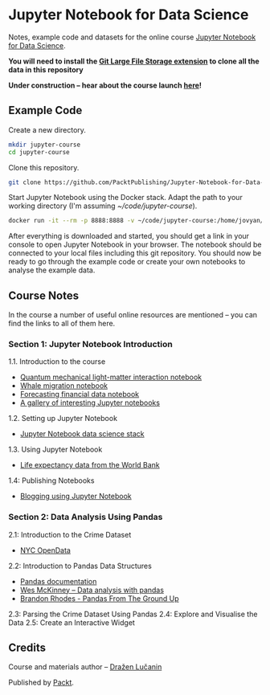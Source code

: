 # Jupyter Notebook for Data Science

Notes, example code and datasets for the online course
[Jupyter Notebook for Data Science](TODO).

**You will need to install the [Git Large File Storage extension](https://git-lfs.github.com/) to clone all the data in this repository**

**Under construction – hear about the course launch [here](http://eepurl.com/dofsD1)!**

## Example Code

Create a new directory.

```bash
mkdir jupyter-course
cd jupyter-course
```

Clone this repository.

```bash
git clone https://github.com/PacktPublishing/Jupyter-Notebook-for-Data-Science.git
```

Start Jupyter Notebook using the Docker stack. Adapt the path to your working directory (I'm assuming *~/code/jupyter-course*).

```bash
docker run -it --rm -p 8888:8888 -v ~/code/jupyter-course:/home/jovyan/work jupyter/datascience-notebook
```

After everything is downloaded and started, you should get a link in your console to open Jupyter Notebook in your browser. The notebook should be connected to your local files including this git repository. You should now be ready to go through the example code or create your own notebooks to analyse the example data.

## Course Notes

In the course a number of useful online resources are mentioned – you can
find the links to all of them here.

### Section 1: Jupyter Notebook Introduction

1.1. Introduction to the course

* [Quantum mechanical light-matter interaction notebook](https://github.com/jrjohansson/qutip-lectures/blob/master/Lecture-1-Jaynes-Cumming-model.ipynb)
* [Whale migration notebook](http://nbviewer.jupyter.org/github/robertodealmeida/notebooks/blob/master/earth_day_data_challenge/Analyzing%20whale%20tracks.ipynb)
* [Forecasting financial data notebook](https://github.com/rsvp/fecon235/blob/master/nb/qdl-libor-fed-funds.ipynb)
* [A gallery of interesting Jupyter notebooks](https://github.com/jupyter/jupyter/wiki/A-gallery-of-interesting-Jupyter-Notebooks)

1.2. Setting up Jupyter Notebook

* [Jupyter Notebook data science stack](https://github.com/jupyter/docker-stacks/tree/master/datascience-notebook)

1.3. Using Jupyter Notebook

* [Life expectancy data from the World Bank](https://data.worldbank.org/indicator/SP.DYN.LE00.IN)

1.4: Publishing Notebooks

* [Blogging using Jupyter Notebook](https://github.com/dataquestio/jupyter-blog)

### Section 2: Data Analysis Using Pandas

2.1: Introduction to the Crime Dataset

* [NYC OpenData](https://data.cityofnewyork.us)

2.2: Introduction to Pandas Data Structures

* [Pandas documentation](https://pandas.pydata.org/pandas-docs/stable/index.html)
* [Wes McKinney – Data analysis with pandas](https://www.youtube.com/watch?v=w26x-z-BdWQ)
* [Brandon Rhodes - Pandas From The Ground Up](https://www.youtube.com/watch?v=5JnMutdy6Fw)

2.3: Parsing the Crime Dataset Using Pandas
2.4: Explore and Visualise the Data
2.5: Create an Interactive Widget

## Credits

Course and materials author – [Dražen Lučanin](https://metakermit.com/)

Published by [Packt](https://www.packtpub.com/).
